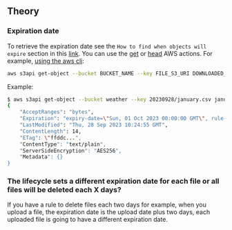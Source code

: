 ## Theory

### Expiration date

To retrieve the expiration date see the `How to find when objects will expire` section in this [link](https://docs.aws.amazon.com/AmazonS3/latest/userguide/lifecycle-expire-general-considerations.html). You can use the [get](https://docs.aws.amazon.com/AmazonS3/latest/API/API_GetObject.html) or [head](https://docs.aws.amazon.com/AmazonS3/latest/API/API_HeadObject.html) AWS actions. For example, [using the aws cli](https://docs.aws.amazon.com/cli/latest/reference/s3api/get-object.html):

```bash
aws s3api get-object --bucket BUCKET_NAME --key FILE_S3_URI DOWNLOADED_FILE
```

Example:

```bash
$ aws s3api get-object --bucket weather --key 20230928/january.csv january.csv
{
    "AcceptRanges": "bytes",
    "Expiration": "expiry-date=\"Sun, 01 Oct 2023 00:00:00 GMT\", rule-id=\"two-days\"",
    "LastModified": "Thu, 28 Sep 2023 10:24:55 GMT",
    "ContentLength": 14,
    "ETag": \"ffddc...",
    "ContentType": "text/plain",
    "ServerSideEncryption": "AES256",
    "Metadata": {}
}
```

### The lifecycle sets a different expiration date for each file or all files will be deleted each X days?

If you have a rule to delete files each two days for example, when you upload a file, the expiration date is the upload date plus two days, each uploaded file is going to have a different expiration date.
